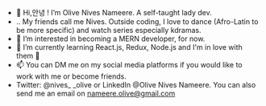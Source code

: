 - 👋 Hi,안녕 ! I’m Olive Nives Nameere. A self-taught lady dev.
- .. My friends call me Nives. Outside coding, I love to dance (Afro-Latin to be more specific) and watch series especially kdramas.
- 👀 I’m interested in becoming a MERN developer, for now. 
- 🌱 I’m currently learning React.js, Redux, Node.js and I'm in love with them 💞️ 
- 📫 You can DM me on my social media platforms if you would like to work with me or become friends.
- Twitter: @nives_ _olive or LinkedIn @Olive Nives Nameere. You can also send me an email on nameere.olive@gmail.com

<!---
onives/onives is a ✨ special ✨ repository because its `README.md` (this file) appears on your GitHub profile.
You can click the Preview link to take a look at your changes.
--->
